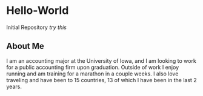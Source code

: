 # Hello-World
Initial Repository
*try this*
## About Me
I am an accounting major at the University of Iowa, and I am looking to work for a public accounting firm upon graduation. Outside of work I enjoy running and am training for a marathon in a couple weeks. I also love traveling and have been to 15 countries, 13 of which I have been in the last 2 years.
